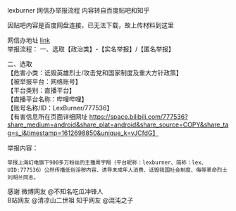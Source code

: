 lexburner 网信办举报流程  内容转自百度贴吧和知乎  

因贴吧内容是百度网盘连接，已无法下载，故上传材料到这里 

网信办地址 [link](www.12377.cn)  
举报流程：
一、选取【政治类】-【实名举报】/【匿名举报】  

二、选取  
【危害小类：诋毁英雄烈士/攻击党和国家制度及重大方针政策】  
【被举报平台：网络账号】  
【平台类别：直播平台】  
【直播平台名称：哔哩哔哩】  
【账号名称/ID：LexBurner/777536】  
【有害信息所在页面详细网址 https://space.bilibili.com/777536?share_medium=android&share_plat=android&share_source=COPY&share_tag=s_i&timestamp=1612698850&unique_k=vJCfdG】  

举报内容：

```
举报上海幻电旗下900多万粉丝的主播周宇翔（平台昵称：lexburner、简称：lex、UID:777536）公然传播低俗淫秽内容、诱导未成年人消费、诋毁我国社会制度、侮辱革命烈士刘胡兰同志。
```

感谢
微博网友 @不知名吃瓜冲锋人  
B站网友  @清凉山二世祖
知乎网友 @混沌之子
